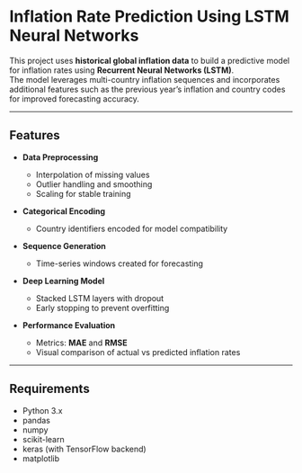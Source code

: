 # Inflation Rate Prediction Using LSTM Neural Networks
This project uses **historical global inflation data** to build a predictive model for inflation rates using **Recurrent Neural Networks (LSTM)**.  
The model leverages multi-country inflation sequences and incorporates additional features such as the previous year’s inflation and country codes for improved forecasting accuracy.

---

## Features  

- **Data Preprocessing**  
  - Interpolation of missing values  
  - Outlier handling and smoothing  
  - Scaling for stable training  

- **Categorical Encoding**  
  - Country identifiers encoded for model compatibility  

- **Sequence Generation**  
  - Time-series windows created for forecasting  

- **Deep Learning Model**  
  - Stacked LSTM layers with dropout  
  - Early stopping to prevent overfitting  

- **Performance Evaluation**  
  - Metrics: **MAE** and **RMSE**  
  - Visual comparison of actual vs predicted inflation rates  

---

##  Requirements  

- Python 3.x  
- pandas  
- numpy  
- scikit-learn  
- keras (with TensorFlow backend)  
- matplotlib  
